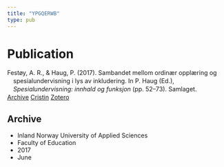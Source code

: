 ```yaml
---
title: "YPGQERWB"
type: pub
---
```

<h1>Publication</h1>
<article id="csl-bib-container-YPGQERWB" class="csl-bib-container">
  <div class="csl-bib-body" style="line-height: 1.35; padding-left: 1em; text-indent:-1em;">
  <div class="csl-entry">Fest&#xF8;y, A. R., &amp; Haug, P. (2017). Sambandet mellom ordin&#xE6;r oppl&#xE6;ring og spesialundervisning i lys av inkludering. In P. Haug (Ed.), <i>Spesialundervisning: innhald og funksjon</i> (pp. 52&#x2013;73). Samlaget.</div>
</div>
  <div class="csl-bib-buttons">
    <a href="#taxonomy-article-YPGQERWB" class="csl-bib-button">Archive</a>
    <a href alt="Cristin URL" class="csl-bib-button">Cristin</a>
    <a href alt="Zotero URL" class="csl-bib-button">Zotero</a>
  </div>
  <div id="csl-bib-meta-container-YPGQERWB"></div>
</article>
<div id="csl-bib-meta-YPGQERWB" class="csl-bib-meta">
  <article id="taxonomy-article-YPGQERWB" class="taxonomy-article">
    <h1>Archive</h1>
    <ul>
      <li>Inland Norway University of Applied Sciences</li>
      <li>Faculty of Education</li>
      <li>2017</li>
      <li>June</li>
    </ul>
  </article>
</div>
